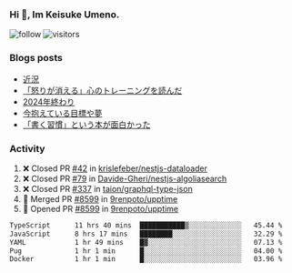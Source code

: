### Hi 👋, Im Keisuke Umeno.

<!--
**9renpoto/9renpoto** is a ✨ _special_ ✨ repository because its `README.md` (this file) appears on your GitHub profile.

Here are some ideas to get you started:

- 🔭 I’m currently working on ...
- 🌱 I’m currently learning ...
- 👯 I’m looking to collaborate on ...
- 🤔 I’m looking for help with ...
- 💬 Ask me about ...
- 📫 How to reach me: ...
- 😄 Pronouns: ...
- ⚡ Fun fact: ...
-->

![follow](https://img.shields.io/github/followers/9renpoto?label=Follow&style=social)
![visitors](https://komarev.com/ghpvc/?username=9renpoto&label=Profile%20views&color=0e75b6&style=flat)

### Blogs posts

<!-- BLOG-POST-LIST:START -->
- [近況](https://9renpoto.win/entry/2025/04/05/current_status)
- [「怒りが消える」心のトレーニングを読んだ](https://9renpoto.win/entry/2025/02/01/anger-management)
- [2024年終わり](https://9renpoto.win/entry/2024/12/31/2024-end)
- [今抱えている目標や夢](https://9renpoto.win/entry/2024/12/02/objective)
- [「書く習慣」という本が面白かった](https://9renpoto.win/entry/2024/11/11/leave_a_feeling_sad)
<!-- BLOG-POST-LIST:END -->

### Activity

<!--START_SECTION:activity-->
1. ❌ Closed PR [#42](https://github.com/krislefeber/nestjs-dataloader/pull/42) in [krislefeber/nestjs-dataloader](https://github.com/krislefeber/nestjs-dataloader)
2. ❌ Closed PR [#79](https://github.com/Davide-Gheri/nestjs-algoliasearch/pull/79) in [Davide-Gheri/nestjs-algoliasearch](https://github.com/Davide-Gheri/nestjs-algoliasearch)
3. ❌ Closed PR [#337](https://github.com/taion/graphql-type-json/pull/337) in [taion/graphql-type-json](https://github.com/taion/graphql-type-json)
4. 🎉 Merged PR [#8599](https://github.com/9renpoto/upptime/pull/8599) in [9renpoto/upptime](https://github.com/9renpoto/upptime)
5. 💪 Opened PR [#8599](https://github.com/9renpoto/upptime/pull/8599) in [9renpoto/upptime](https://github.com/9renpoto/upptime)
<!--END_SECTION:activity-->

<!--START_SECTION:waka-->

```txt
TypeScript      11 hrs 40 mins  ███████████▒░░░░░░░░░░░░░   45.44 %
JavaScript      8 hrs 17 mins   ████████░░░░░░░░░░░░░░░░░   32.29 %
YAML            1 hr 49 mins    █▓░░░░░░░░░░░░░░░░░░░░░░░   07.13 %
Pug             1 hr 1 min      █░░░░░░░░░░░░░░░░░░░░░░░░   04.00 %
Docker          1 hr 1 min      █░░░░░░░░░░░░░░░░░░░░░░░░   03.96 %
```

<!--END_SECTION:waka-->
